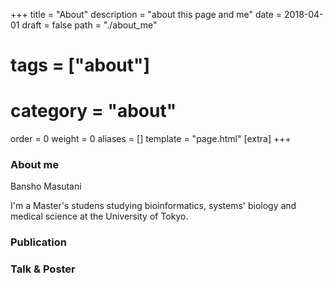 +++
title = "About"
description = "about this page and me"
date = 2018-04-01
draft = false
path = "./about_me"
# tags = ["about"]
# category = "about"
order = 0
weight = 0
aliases = []
template = "page.html"
[extra]
+++

### About me

Bansho Masutani

I'm a Master's studens studying bioinformatics, systems' biology and medical science at the University of Tokyo.

### Publication

### Talk & Poster


